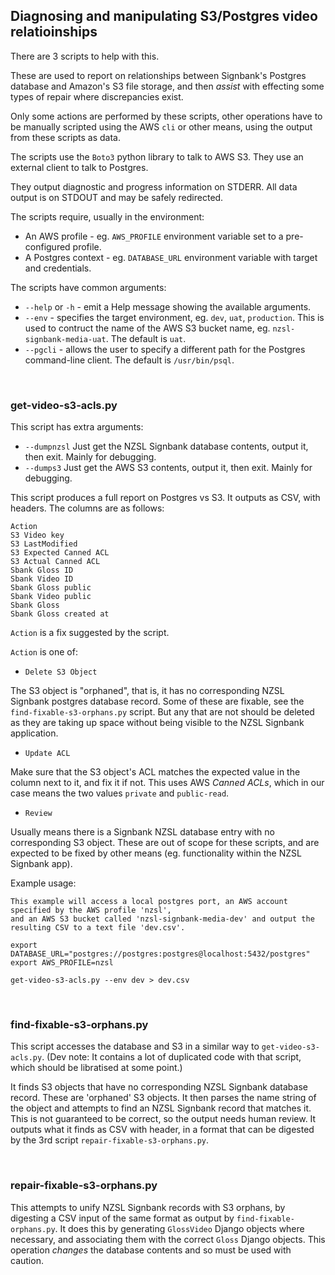 ## Diagnosing and manipulating S3/Postgres video relatioinships

There are 3 scripts to help with this.

These are used to report on relationships between Signbank's Postgres database and Amazon's S3 file storage, and then
_assist_ with effecting some types of repair where discrepancies exist.

Only some actions are performed by these scripts, other operations have to be manually scripted using the AWS `cli` or
other means, using the output from these scripts as data.

The scripts use the `Boto3` python library to talk to AWS S3.
They use an external client to talk to Postgres.

They output diagnostic and progress information on STDERR.
All data output is on STDOUT and may be safely redirected.

The scripts require, usually in the environment:

- An AWS profile - eg. `AWS_PROFILE` environment variable set to a pre-configured profile.
- A Postgres context - eg. `DATABASE_URL` environment variable with target and credentials.

The scripts have common arguments:

- `--help` or `-h` - emit a Help message showing the available arguments.
- `--env` - specifies the target environment, eg. `dev`, `uat`, `production`. This is used to contruct the name of the
  AWS S3 bucket name, eg. `nzsl-signbank-media-uat`. The default is `uat`.
- `--pgcli` - allows the user to specify a different path for the Postgres command-line client. The default is
  `/usr/bin/psql`.

<br />

### get-video-s3-acls.py

This script has extra arguments:

- `--dumpnzsl` Just get the NZSL Signbank database contents, output it, then exit. Mainly for debugging.
- `--dumps3` Just get the AWS S3 contents, output it, then exit. Mainly for debugging.

This script produces a full report on Postgres vs S3.
It outputs as CSV, with headers.
The columns are as follows:

```
Action
S3 Video key
S3 LastModified
S3 Expected Canned ACL
S3 Actual Canned ACL
Sbank Gloss ID
Sbank Video ID
Sbank Gloss public
Sbank Video public
Sbank Gloss
Sbank Gloss created at
```

`Action` is a fix suggested by the script.

`Action` is one of:

- `Delete S3 Object`

The S3 object is "orphaned", that is, it has no corresponding NZSL Signbank postgres database record. Some of these are
fixable, see the `find-fixable-s3-orphans.py` script. But any that are not should be deleted as they are taking up space
without being visible to the NZSL Signbank application.

- `Update ACL`

Make sure that the S3 object's ACL matches the expected value in the column next to it, and fix it if not.
This uses AWS *Canned ACLs*, which in our case means the two values `private` and `public-read`.

- `Review`

Usually means there is a Signbank NZSL database entry with no corresponding S3 object. These are out of scope for these
scripts, and are expected to be fixed by other means (eg. functionality within the NZSL Signbank app).

Example usage:

```
This example will access a local postgres port, an AWS account specified by the AWS profile 'nzsl',   
and an AWS S3 bucket called 'nzsl-signbank-media-dev' and output the resulting CSV to a text file 'dev.csv'.

export DATABASE_URL="postgres://postgres:postgres@localhost:5432/postgres"
export AWS_PROFILE=nzsl

get-video-s3-acls.py --env dev > dev.csv
```

<br />

### find-fixable-s3-orphans.py

This script accesses the database and S3 in a similar way to `get-video-s3-acls.py`.
(Dev note: It contains a lot of duplicated code with that script, which should be libratised at some point.)

It finds S3 objects that have no corresponding NZSL Signbank database record. These are 'orphaned' S3 objects.
It then parses the name string of the object and attempts to find an NZSL Signbank record that matches it. This is not
guaranteed to be correct, so the output needs human review.
It outputs what it finds as CSV with header, in a format that can be digested by the 3rd script
`repair-fixable-s3-orphans.py`.



<br />

### repair-fixable-s3-orphans.py

This attempts to unify NZSL Signbank records with S3 orphans, by digesting a CSV input of the same format as output by
`find-fixable-orphans.py`. It does this by generating `GlossVideo` Django objects where necessary, and associating them
with the correct `Gloss` Django objects. This operation _changes_ the database contents and so must be used with
caution.



